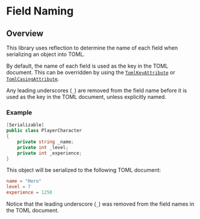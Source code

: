 # Field Naming

## Overview

This library uses reflection to determine the name of each field when serializing an object into TOML.

By default, the name of each field is used as the key in the TOML document.
This can be overridden by using the [`TomlKeyAttribute`](attributes/toml-key-attribute.md) or [`TomlCasingAttribute`](attributes/toml-casing-attribute.md).

Any leading underscores (`_`) are removed from the field name before it is used as the key in the TOML document, unless explicitly named.

### Example

```csharp
[Serializable]
public class PlayerCharacter
{
    private string _name;
    private int _level;
    private int _experience;
}
```

This object will be serialized to the following TOML document:

```toml
name = "Hero"
level = 7
experience = 1250
```

Notice that the leading underscore (`_`) was removed from the field names in the TOML document.
